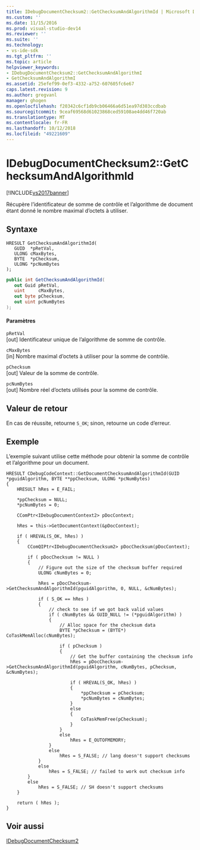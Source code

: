 ```yaml
---
title: IDebugDocumentChecksum2::GetChecksumAndAlgorithmId | Microsoft Docs
ms.custom: ''
ms.date: 11/15/2016
ms.prod: visual-studio-dev14
ms.reviewer: ''
ms.suite: ''
ms.technology:
- vs-ide-sdk
ms.tgt_pltfrm: ''
ms.topic: article
helpviewer_keywords:
- IDebugDocumentChecksum2::GetChecksumAndAlgorithmI
- GetChecksumAndAlgorithmI
ms.assetid: 25efef99-0ef3-4332-a752-607605fc6e67
caps.latest.revision: 9
ms.author: gregvanl
manager: ghogen
ms.openlocfilehash: f20342c6cf1db9cb06466a6d51ea97d303ccdbab
ms.sourcegitcommit: 9ceaf69568d61023868ced59108ae4dd46f720ab
ms.translationtype: MT
ms.contentlocale: fr-FR
ms.lasthandoff: 10/12/2018
ms.locfileid: "49221609"
---
```

# <a name="idebugdocumentchecksum2getchecksumandalgorithmid"></a>IDebugDocumentChecksum2::GetChecksumAndAlgorithmId
[!INCLUDE[vs2017banner](../../../includes/vs2017banner.md)]

Récupère l’identificateur de somme de contrôle et l’algorithme de document étant donné le nombre maximal d’octets à utiliser.  
  
## <a name="syntax"></a>Syntaxe  
  
```cpp#  
HRESULT GetChecksumAndAlgorithmId(   
   GUID  *pRetVal,  
   ULONG cMaxBytes,  
   BYTE  *pChecksum,  
   ULONG *pcNumBytes  
);  
```  
  
```csharp  
public int GetChecksumAndAlgorithmId(   
   out Guid pRetVal,  
   uint     cMaxBytes,  
   out byte pChecksum,  
   out uint pcNumBytes  
);  
```  
  
#### <a name="parameters"></a>Paramètres  
 `pRetVal`  
 [out] Identificateur unique de l’algorithme de somme de contrôle.  
  
 `cMaxBytes`  
 [in] Nombre maximal d’octets à utiliser pour la somme de contrôle.  
  
 `pChecksum`  
 [out] Valeur de la somme de contrôle.  
  
 `pcNumBytes`  
 [out] Nombre réel d’octets utilisés pour la somme de contrôle.  
  
## <a name="return-value"></a>Valeur de retour  
 En cas de réussite, retourne `S_OK`; sinon, retourne un code d’erreur.  
  
## <a name="example"></a>Exemple  
 L’exemple suivant utilise cette méthode pour obtenir la somme de contrôle et l’algorithme pour un document.  
  
```cpp#  
HRESULT CDebugCodeContext::GetDocumentChecksumAndAlgorithmId(GUID *pguidAlgorithm, BYTE **ppChecksum, ULONG *pcNumBytes)  
{  
    HRESULT hRes = E_FAIL;  
  
    *ppChecksum = NULL;  
    *pcNumBytes = 0;  
  
    CComPtr<IDebugDocumentContext2> pDocContext;  
  
    hRes = this->GetDocumentContext(&pDocContext);  
  
    if ( HREVAL(S_OK, hRes) )  
    {  
        CComQIPtr<IDebugDocumentChecksum2> pDocChecksum(pDocContext);  
  
        if ( pDocChecksum != NULL )  
        {  
            // Figure out the size of the checksum buffer required  
            ULONG cNumBytes = 0;  
  
            hRes = pDocChecksum->GetChecksumAndAlgorithmId(pguidAlgorithm, 0, NULL, &cNumBytes);  
  
            if ( S_OK == hRes )  
            {  
                // check to see if we got back valid values  
                if ( cNumBytes && GUID_NULL != (*pguidAlgorithm) )  
                {  
                    // Alloc space for the checksum data  
                    BYTE *pChecksum = (BYTE*) CoTaskMemAlloc(cNumBytes);  
  
                    if ( pChecksum )  
                    {  
                        // Get the buffer containing the checksum info  
                        hRes = pDocChecksum->GetChecksumAndAlgorithmId(pguidAlgorithm, cNumBytes, pChecksum, &cNumBytes);  
  
                        if ( HREVAL(S_OK, hRes) )  
                        {  
                            *ppChecksum = pChecksum;  
                            *pcNumBytes = cNumBytes;  
                        }  
                        else  
                        {  
                            CoTaskMemFree(pChecksum);  
                        }  
                    }  
                    else  
                        hRes = E_OUTOFMEMORY;  
                }  
                else  
                    hRes = S_FALSE; // lang doesn't support checksums  
            }  
            else  
                hRes = S_FALSE; // failed to work out checksum info  
        }  
        else  
            hRes = S_FALSE; // SH doesn't support checksums  
    }  
  
    return ( hRes );  
}  
```  
  
## <a name="see-also"></a>Voir aussi  
 [IDebugDocumentChecksum2](../../../extensibility/debugger/reference/idebugdocumentchecksum2.md)

